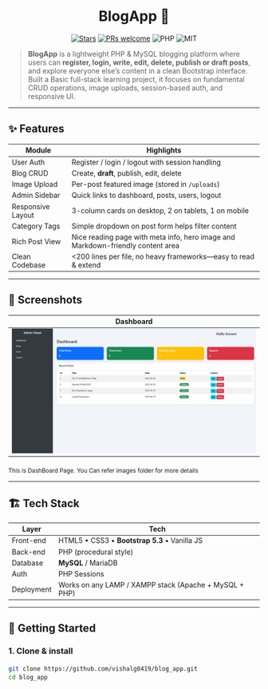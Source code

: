 <!-- ──────────────────────────────────────────────────────────────── -->
<!--  BlogApp – README.md                                            -->
<!-- ──────────────────────────────────────────────────────────────── -->

<h1 align="center">
  BlogApp 📝
</h1>

<p align="center">
  <a href="https://github.com/vishalg0419/blog_app/stargazers"><img src="https://img.shields.io/github/stars/vishalg0419/blog_app?style=social" alt="Stars"></a>
  <a href="https://github.com/vishalg0419/blog_app"><img src="https://img.shields.io/badge/PRs-welcome-brightgreen.svg" alt="PRs welcome"></a>
  <img src="https://img.shields.io/badge/PHP-8.x-blue.svg" alt="PHP">
  <img src="https://img.shields.io/badge/License-MIT-yellow.svg" alt="MIT">
</p>

> **BlogApp** is a lightweight PHP & MySQL blogging platform where users can **register, login, write, edit, delete, publish or draft posts**, and explore everyone else’s content in a clean Bootstrap interface.  
> Built a Basic full-stack learning project, it focuses on fundamental CRUD operations, image uploads, session-based auth, and responsive UI.

---

## ✨ Features

| Module            | Highlights                                                                      |
| ----------------- | ------------------------------------------------------------------------------- |
| User Auth         | Register / login / logout with session handling                                 |
| Blog CRUD         | Create, **draft**, publish, edit, delete                                        |
| Image Upload      | Per-post featured image (stored in `/uploads`)                                  |
| Admin Sidebar     | Quick links to dashboard, posts, users, logout                                  |
| Responsive Layout | 3-column cards on desktop, 2 on tablets, 1 on mobile                            |
| Category Tags     | Simple dropdown on post form helps filter content                               |
| Rich Post View    | Nice reading page with meta info, hero image and Markdown-friendly content area |
| Clean Codebase    | <200 lines per file, no heavy frameworks—easy to read & extend                  |

---

## 📸 Screenshots

| Dashboard                                  |
| ------------------------------------------ |
| !["Dashboard Image"](images/dashboard.png) |

<sub>This is DashBoard Page. You Can refer images folder for more details</sub>

---

## 🏗️ Tech Stack

| Layer      | Tech                                                   |
| ---------- | ------------------------------------------------------ |
| Front-end  | HTML5 • CSS3 • **Bootstrap 5.3** • Vanilla JS          |
| Back-end   | PHP (procedural style)                                 |
| Database   | **MySQL** / MariaDB                                    |
| Auth       | PHP Sessions                                           |
| Deployment | Works on any LAMP / XAMPP stack (Apache + MySQL + PHP) |

---

## 🚀 Getting Started

### 1. Clone & install

```bash
git clone https://github.com/vishalg0419/blog_app.git
cd blog_app

```
